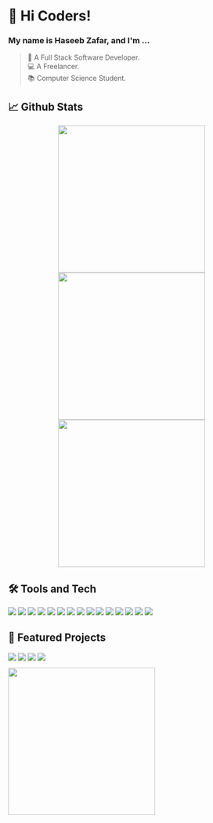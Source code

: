 
# 👋 Hi Coders!

### My name is Haseeb Zafar, and I'm ...

>🧡 A Full Stack Software Developer.  
💻 A Freelancer.  
📚 Computer Science Student.

## 📈 Github Stats

<p align="center">
  <img width="300px" src="https://github-readme-stats.vercel.app/api?username=seeebbii&show_icons=true&locale=en&theme=tokyonight&hide_border=true&line_height=29&hide=stars" />
  <img width="300px" src="https://github-readme-streak-stats.herokuapp.com?user=seeebbii&theme=tokyonight&hide_border=true&fire=C77800" />
  <img width="300px" src="https://github-readme-stats.vercel.app/api/top-langs?username=seeebbii&show_icons=true&locale=en&layout=compact&theme=tokyonight&hide_border=true&langs_count=8&count_private=true&hide=html,dockerfile"/>
</p>

## 🛠 Tools and Tech

![](https://img.shields.io/badge/Editor-VSCode-Informational?style=flat&logoColor=bf91f3&color=38bdae&labelColor=1a1b27&logo=visualstudiocode)
![](https://img.shields.io/badge/Code-Dart-Informational?style=flat&logoColor=bf91f3&color=38bdae&labelColor=1a1b27&logo=dart)
![](https://img.shields.io/badge/Code-Flutter-Informational?style=flat&logoColor=bf91f3&color=38bdae&labelColor=1a1b27&logo=flutter)
![](https://img.shields.io/badge/Code-JavaScript-Informational?style=flat&logoColor=bf91f3&color=38bdae&labelColor=1a1b27&logo=javascript)
![](https://img.shields.io/badge/Code-Typescript-Informational?style=flat&logoColor=bf91f3&color=38bdae&labelColor=1a1b27&logo=typescript)
![](https://img.shields.io/badge/Code-Express-Informational?style=flat&logoColor=bf91f3&color=38bdae&labelColor=1a1b27&logo=express)
![](https://img.shields.io/badge/Code-Python-Informational?style=flat&logoColor=bf91f3&color=38bdae&labelColor=1a1b27&logo=python)
![](https://img.shields.io/badge/Code-Java-Informational?style=flat&logoColor=bf91f3&color=38bdae&labelColor=1a1b27&logo=java)
![](https://img.shields.io/badge/Code-C%23-Informational?style=flat&logoColor=bf91f3&color=38bdae&labelColor=1a1b27&logo=.net)
![](https://img.shields.io/badge/Database-MongoDB-Informational?style=flat&logoColor=bf91f3&color=38bdae&labelColor=1a1b27&logo=mongodb)
![](https://img.shields.io/badge/Database-PostgreSQL-Informational?style=flat&logoColor=bf91f3&color=38bdae&labelColor=1a1b27&logo=postgresql)
![](https://img.shields.io/badge/Database-MySQL-Informational?style=flat&logoColor=bf91f3&color=38bdae&labelColor=1a1b27&logo=mysql)
![](https://img.shields.io/badge/Tools-Docker-Informational?style=flat&logoColor=bf91f3&color=38bdae&labelColor=1a1b27&logo=docker)
![](https://img.shields.io/badge/Cloud-AWS-Informational?style=flat&logoColor=bf91f3&color=38bdae&labelColor=1a1b27&logo=amazonaws)
![](https://img.shields.io/badge/Cloud-GCP-Informational?style=flat&logoColor=bf91f3&color=38bdae&labelColor=1a1b27&logo=googlecloud)

## 📌 Featured Projects

<a href="https://github.com/seeebbii/input-flutter"><img align="center" src="https://github-readme-stats.vercel.app/api/pin/?username=seeebbii&theme=tokyonight&hide_border=true&repo=input-flutter"/></a>
<a href="https://github.com/seeebbii/custom_mvp_camera"><img align="center" src="https://github-readme-stats.vercel.app/api/pin/?username=seeebbii&theme=tokyonight&hide_border=true&repo=custom_mvp_camera"/></a>
<a href="https://github.com/seeebbii/covid_tracker"><img align="center" src="https://github-readme-stats.vercel.app/api/pin/?username=seeebbii&theme=tokyonight&hide_border=true&repo=covid_tracker"/></a>
<a href="https://github.com/seeebbii/Input-apis"><img align="center" src="https://github-readme-stats.vercel.app/api/pin/?username=seeebbii&theme=tokyonight&hide_border=true&repo=Input-apis"/></a>

<img height="300px" src="https://raw.githubusercontent.com/seeebbii/snk/output/github-contribution-grid-snake.svg" ></img>
